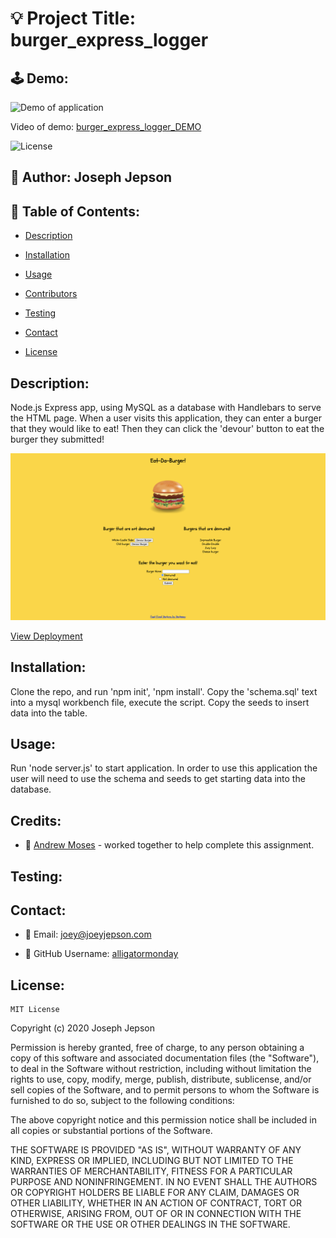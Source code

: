 # 💡 Project Title: burger_express_logger

## 🕹 Demo:

![Demo of application](public/assets/burger_express_logger_DEMO.gif)

Video of demo: [burger_express_logger_DEMO](https://drive.google.com/file/d/1pGm_qYuKIscrA3aRoZfXsRlJ4pXH1QIE/view) 

![License](https://img.shields.io/badge/License-MIT-yellow) 
## 👤 Author: Joseph Jepson 

  ## 📜 Table of Contents: 

  * [Description](#Description) 

  * [Installation](#Installation) 

  * [Usage](#Usage) 

  * [Contributors](#Contributors) 

  * [Testing](#Testing)

  * [Contact](#Contact) 

  * [License](#License) 

  ## Description: 
 Node.js Express app, using MySQL as a database with Handlebars to serve the HTML page. When a user visits this application, they can enter a burger that they would like to eat! Then they can click the 'devour' button to eat the burger they submitted!

![Image of DEMO application](public/assets/DEMO_image.png)

[View Deployment](https://floating-plateau-77667.herokuapp.com/)

## Installation: 
 Clone the repo, and run 'npm init', 'npm install'. Copy the 'schema.sql' text into a mysql workbench file, execute the script. Copy the seeds to insert data into the table.  

## Usage: 
 Run 'node server.js' to start application. In order to use this application the user will need to use the schema and seeds to get starting data into the database. 

## Credits: 
* 👤 [Andrew Moses](https://github.com/andrewmosesdrive) - worked together to help complete this assignment. 

## Testing: 

  ## Contact: 
 
  * 💌  Email: joey@joeyjepson.com 
 
  * 👤  GitHub Username: [alligatormonday](https://github.com/alligatormonday) 

  ## License: 
 
  
    MIT License

Copyright (c) 2020 Joseph Jepson

Permission is hereby granted, free of charge, to any person obtaining a copy
of this software and associated documentation files (the "Software"), to deal
in the Software without restriction, including without limitation the rights
to use, copy, modify, merge, publish, distribute, sublicense, and/or sell
copies of the Software, and to permit persons to whom the Software is
furnished to do so, subject to the following conditions:

The above copyright notice and this permission notice shall be included in all
copies or substantial portions of the Software.

THE SOFTWARE IS PROVIDED "AS IS", WITHOUT WARRANTY OF ANY KIND, EXPRESS OR
IMPLIED, INCLUDING BUT NOT LIMITED TO THE WARRANTIES OF MERCHANTABILITY,
FITNESS FOR A PARTICULAR PURPOSE AND NONINFRINGEMENT. IN NO EVENT SHALL THE
AUTHORS OR COPYRIGHT HOLDERS BE LIABLE FOR ANY CLAIM, DAMAGES OR OTHER
LIABILITY, WHETHER IN AN ACTION OF CONTRACT, TORT OR OTHERWISE, ARISING FROM,
OUT OF OR IN CONNECTION WITH THE SOFTWARE OR THE USE OR OTHER DEALINGS IN THE
SOFTWARE.
